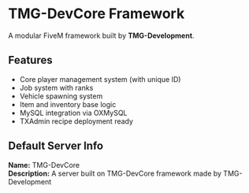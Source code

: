 # TMG-DevCore Framework

A modular FiveM framework built by **TMG-Development**.

## Features
- Core player management system (with unique ID)
- Job system with ranks
- Vehicle spawning system
- Item and inventory base logic
- MySQL integration via OXMySQL
- TXAdmin recipe deployment ready

## Default Server Info
**Name:** TMG-DevCore  
**Description:** A server built on TMG-DevCore framework made by TMG-Development
